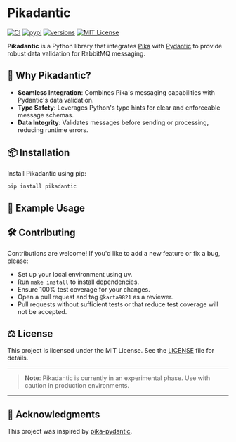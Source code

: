 # Pikadantic

[![CI](https://img.shields.io/github/actions/workflow/status/karta9821/pikadantic/test.yml)](https://github.com/karta9821/pikadantic/actions?query=event%3Apush+branch%3Amaster+workflow%3ACI)
[![pypi](https://img.shields.io/pypi/v/pikadantic.svg)](https://pypi.python.org/pypi/pikadantic)
[![versions](https://img.shields.io/pypi/pyversions/pikadantic.svg)](https://github.com/karta9821/pikadantic)
[![MIT License](https://img.shields.io/badge/license-MIT-blue.svg)](LICENSE)

**Pikadantic** is a Python library that integrates [Pika](https://github.com/pika/pika/tree/main/pika) with [Pydantic](https://docs.pydantic.dev/latest/) to provide robust data validation for RabbitMQ messaging.

## 🚀 Why Pikadantic?

* **Seamless Integration**: Combines Pika's messaging capabilities with Pydantic's data validation.
* **Type Safety**: Leverages Python's type hints for clear and enforceable message schemas.
* **Data Integrity**: Validates messages before sending or processing, reducing runtime errors.

## 📦 Installation

Install Pikadantic using pip:

```bash
pip install pikadantic
```



## 🧩 Example Usage
<!-- TODO: Add examples -->

## 🛠️ Contributing

Contributions are welcome! If you'd like to add a new feature or fix a bug, please:
- Set up your local environment using uv.
- Run `make install` to install dependencies.
- Ensure 100% test coverage for your changes.
- Open a pull request and tag `@karta9821` as a reviewer.
- Pull requests without sufficient tests or that reduce test coverage will not be accepted.

## ⚖️ License

This project is licensed under the MIT License. See the [LICENSE](LICENSE) file for details.

---

> **Note**: Pikadantic is currently in an experimental phase. Use with caution in production environments.

---

## 🙏 Acknowledgments

This project was inspired by [pika-pydantic](https://github.com/ttamg/pika-pydantic/tree/main/pika_pydantic).
